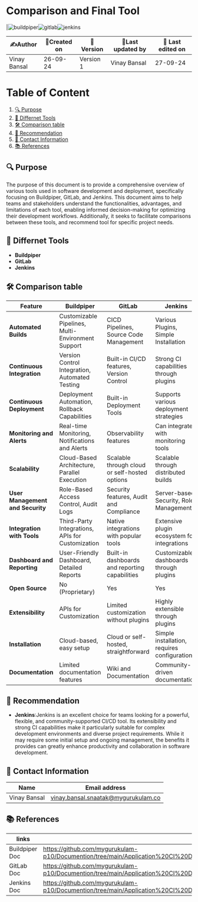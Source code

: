 
# Comparison and Final Tool 

|![buildpiper](https://github.com/user-attachments/assets/0d027906-2d9b-41d0-9ed3-132ffbcc5541)![gitlab](https://github.com/user-attachments/assets/b6b9e5ec-5a42-45c0-8a9e-ba7ed98c3061)![jenkins](https://github.com/user-attachments/assets/c11beeb0-c54c-4f7b-862c-89d5c1670d70)



| ✍️Author      | 📅Created on  |📌 Version    | 📝Last updated by |📅 Last edited on |
|-------------|-------------|------------|-----------------|----------------|
|  Vinay Bansal | 26-09-24    | Version 1  | Vinay Bansal     | 27-09-24       |

# Table of Content 
1. [🔍 Purpose](#-purpose)
2. [🌟 Differnet Tools](#-differnet-tools)
3. [🛠️ Comparison table](#-comparison-table)
4. [📜 Recommendation](#-recommendation )
5. [📧 Contact Information ](#-contact-information )
6. [📚 References](#-references ) 


## 🔍 Purpose 
The purpose of this document is to provide a comprehensive overview of various tools used in software development and deployment, specifically focusing on Buildpiper, GitLab, and Jenkins. This document aims to help teams and stakeholders understand the functionalities, advantages, and limitations of each tool, enabling informed decision-making for optimizing their development workflows. Additionally, it seeks to facilitate comparisons between these tools, and recommend tool for specific project needs.


## 🌟 Differnet Tools
- **Buildpiper**
- **GitLab**
- **Jenkins**

  
## 🛠 Comparison table
| Feature                       | Buildpiper                                       | GitLab                                    | Jenkins                                  |
|-------------------------------|-------------------------------------------------|-------------------------------------------|------------------------------------------|
| **Automated Builds**          | Customizable Pipelines, Multi-Environment Support | CICD Pipelines, Source Code Management    | Various Plugins, Simple Installation      |
| **Continuous Integration**     | Version Control Integration, Automated Testing   | Built-in CI/CD features, Version Control  | Strong CI capabilities through plugins    |
| **Continuous Deployment**      | Deployment Automation, Rollback Capabilities     | Built-in Deployment Tools                  | Supports various deployment strategies     |
| **Monitoring and Alerts**      | Real-time Monitoring, Notifications and Alerts    | Observability features                     | Can integrate with monitoring tools       |
| **Scalability**                | Cloud-Based Architecture, Parallel Execution      | Scalable through cloud or self-hosted options | Scalable through distributed builds      |
| **User Management and Security**| Role-Based Access Control, Audit Logs            | Security features, Audit and Compliance    | Server-based Security, Role Management     |
| **Integration with Tools**     | Third-Party Integrations, APIs for Customization  | Native integrations with popular tools      | Extensive plugin ecosystem for integrations |
| **Dashboard and Reporting**    | User-Friendly Dashboard, Detailed Reports         | Built-in dashboards and reporting capabilities | Customizable dashboards through plugins   |
| **Open Source**                | No (Proprietary)                                 | Yes                                       | Yes                                      |
| **Extensibility**              | APIs for Customization                           | Limited customization without plugins      | Highly extensible through plugins         |
| **Installation**               | Cloud-based, easy setup                          | Cloud or self-hosted, straightforward     | Simple installation, requires configuration|
| **Documentation**              | Limited documentation features                   | Wiki and Documentation                    | Community-driven documentation            |



## 📜 Recommendation
- **Jenkins**:Jenkins is an excellent choice for teams looking for a powerful, flexible, and community-supported CI/CD tool. Its extensibility and strong CI capabilities make it particularly suitable for complex development environments and diverse project requirements. While it may require some initial setup and ongoing management, the benefits it provides can greatly enhance productivity and collaboration in software development.

  
 ## 📧 Contact Information 
| Name | Email address|
|------|---------------------|
| Vinay Bansal | vinay.bansal.snaatak@mygurukulam.co |

## 📚 References 
|links | Description |
|-------|------------|
|Buildpiper Doc|https://github.com/mygurukulam-p10/Documention/tree/main/Application%20CI%20Design/CI%20Orchestration%20tools/Feature%20document%20of%20Buildpiper|
|GitLab Doc|https://github.com/mygurukulam-p10/Documention/tree/main/Application%20CI%20Design/CI%20Orchestration%20tools/Feature%20document%20of%20GitLab|
|Jenkins Doc|https://github.com/mygurukulam-p10/Documention/tree/main/Application%20CI%20Design/CI%20Orchestration%20tools/Feature%20document%20of%20Jenkins|
